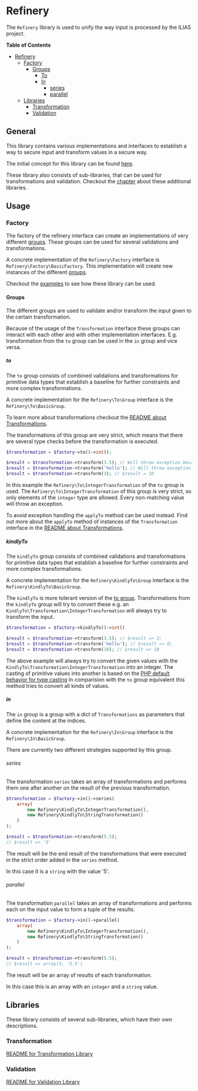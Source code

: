 # Refinery

The `Refinery` library is used to unify the way input is
processed by the ILIAS project.

**Table of Contents**
- [Refinery](#refinery)
  * [Factory](#factory)
    + [Groups](#groups)
      - [To](#to)
      - [In](#in)
        * [series](#series)
        * [parallel](#parallel)
  * [Libraries](#libraries)
    + [Transformation](#transformation)
    + [Validation](#validation)

## General

This library contains various implementations and
interfaces to establish a way to secure input
and transform values in a secure way.

The initial concept for this library can be found
[here](/docs/documentation/input-processing.md).

These library also consists of sub-libraries,
that can be used for transformations and
validation.
Checkout the [chapter](#libraries) about these
additional libraries.

## Usage

### Factory

The factory of the refinery interface can create
an implementations of very different [groups](#groups).
These groups can be used for several validations and
transformations.

A concrete implementation of the `Refinery\Factory`
interface is `Refinery\Factory\BasicFactory`.
This implementation will create new instances of the
different [groups](#groups).

Checkout the [examples](/src/Refinery/examples) to
see how these library can be used.

#### Groups

The different groups are used to validate and/or transform
the input given to the certain transformation.

Because of the usage of the `Transformation` interface
these groups can interact with each other and
with other implementation interfaces.
E.g. transformation from the `to` group can be used in
the `in` group and vice versa.


##### to

The `to` group consists of combined validations and transformations
for primitive data types that establish a baseline for further constraints
and more complex transformations.

A concrete implementation for the `Refinery\To\Group` interface
is the `Refinery\To\BasicGroup`.

To learn more about transformations checkout the
[README about Transformations](/src/Refinery/Transformation/README.md).

The transformations of this group are very strict, which means
that there are several type checks before the transformation is
executed.

```php
$transformation = $factory->to()->int();

$result = $transformation->transform(3.5); // Will throw exception because, values is not an integer value
$result = $transformation->transform('hello'); // Will throw exception because, values is not an integer value
$result = $transformation->transform(3); // $result = 10
```

In this example the `Refinery\To\IntegerTransformation` of the `to` group is
used.
The `Refinery\To\IntegerTransformation` of this group is very strict,
so only elements of the `integer` type are allowed.
Every non-matching value will throw an exception.

To avoid exception handling the `applyTo` method can be used instead.
Find out more about the `applyTo` method of instances of the `Transformation`
interface in the
[README about Transformations](/src/Refinery/Transformation/README.md).

##### kindlyTo

The `kindlyTo` group consists of combined validations and transformations
for primitive data types that establish a baseline for further constraints
and more complex transformations.

A concrete implementation for the `Refinery\KindlyTo\Group` interface
is the `Refinery\KindlyTo\BasicGroup`.

The `kindlyTo` is more tolerant version of the [to group](#to).
Transformations from the `kindlyTo` group will try to convert these e.g.
an `KindlyTo\Transformation\IntegerTransformation` will always try to transform
the input.

```php
$transformation = $factory->kindlyTo()->int()

$result = $transformation->transform(3.5); // $result => 3;
$result = $transformation->transform('hello'); // $result => 0;
$result = $transformation->transform(10); // $result => 10
```

The above example will always try to convert the given values
with the `KindlyTo\Transformation\IntegerTransformation` into an integer.
The casting of primitive values into another is based on the
[PHP default behavior for type casting](http://php.net/manual/de/language.types.type-juggling.php)
In comparision with the `to` group equivalent this method tries to convert
all kinds of values.


##### in

The `in` group is a group with a dict of `Transformations`
as parameters that define the content at the indices.

A concrete implementation for the `Refinery\In\Group` interface
is the `Refinery\In\BasicGroup`.

There are currently two different strategies supported by this group.

###### series

The transformation `series` takes an array of transformations and
performs them one after another on the result of the previous transformation.

```php
$transformation = $factory->in()->series(
    array(
        new Refinery\KindlyTo\IntegerTransformation(),
        new Refinery\KindlyTo\StringTransformation()
    )
);

$result = $transformation->transform(5.5);
// $result => '5'
```

The result will be the end result of the transformations that were executed
in the strict order added in the `series` method.

In this case it is a `string` with the value '5'.

###### parallel

The transformation `parallel` takes an array of transformations and
performs each on the input value to form a tuple of the results.

```php
$transformation = $factory->in()->parallel(
    array(
        new Refinery\KindlyTo\IntegerTransformation(),
        new Refinery\KindlyTo\StringTransformation()
    )
);

$result = $transformation->transform(5.5);
// $result => array(5, '5.5')
```

The result will be an array of results of each transformation.

In this case this is an array with an `integer` and a `string`
value.

## Libraries

These library consists of several sub-libraries,
which have their own descriptions.

### Transformation

[README for Transformation Library](/src/Refinery/Transformation/README.md)

### Validation

[README for Validation Library](/src/Refinery/Validation/README.md)

